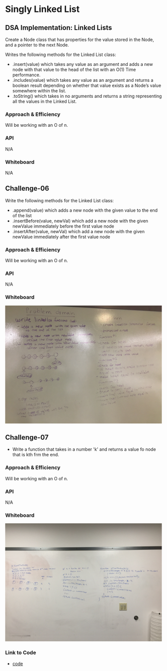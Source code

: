 # Singly Linked List

## DSA Implementation: Linked Lists

Create a Node class that has properties for the value stored in the Node, and a pointer to the next Node.

Writes the following methods for the Linked List class:

* .insert(value) which takes any value as an argument and adds a new node with that value to the head of the list with an O(1) Time performance.
* .includes(value) which takes any value as an argument and returns a boolean result depending on whether that value exists as a Node’s value somewhere within the list.
* .toString() which takes in no arguments and returns a string representing all the values in the Linked List.

### Approach & Efficiency

Will be working with an O of n.

### API

N/A

### Whiteboard

N/A

## Challenge-06

Write the following methods for the Linked List class:

* .append(value) which adds a new node with the given value to the end of the list
* .insertBefore(value, newVal) which add a new node with the given newValue immediately before the first value node
* .insertAfter(value, newVal) which add a new node with the given newValue immediately after the first value node

### Approach & Efficiency

Will be working with an O of n.

### API

N/A

### Whiteboard

![Whiteboard photo](../../assets/ll-insertions.jpg)

## Challenge-07

* Write a function that takes in a number 'k' and returns a value fo node that is kth frm the end.

### Approach & Efficiency

Will be working with an O of n.

### API

N/A

### Whiteboard

![Whiteboard photo](../../assets/ll_kth_from_end.jpg)

### Link to Code

* [code](https://github.com/adrienneeaston/data-structures-and-algorithms/pull/32)

